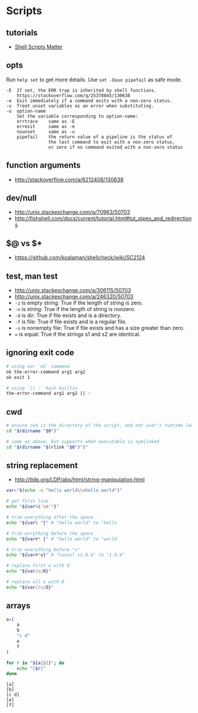 # Scripts

## tutorials

- [Shell Scripts Matter](https://dev.to/thiht/shell-scripts-matter)


## opts

Run `help set` to get more details. Use `set -Eeuo pipefail` as safe mode.

``` text
-E  If set, the ERR trap is inherited by shell functions.
    https://stackoverflow.com/q/25378845/130638
-e  Exit immediately if a command exits with a non-zero status.
-u  Treat unset variables as an error when substituting.
-o  option-name
    Set the variable corresponding to option-name:
    errtrace    same as -E
    errexit     same as -e
    nounset     same as -u
    pipefail    the return value of a pipeline is the status of
                the last command to exit with a non-zero status,
                or zero if no command exited with a non-zero status
```


## function arguments

- http://stackoverflow.com/a/6212408/130638


## dev/null

- http://unix.stackexchange.com/q/70963/50703
- http://fishshell.com/docs/current/tutorial.html#tut_pipes_and_redirections


## $@ vs $*

- https://github.com/koalaman/shellcheck/wiki/SC2124


## test, man test

- http://unix.stackexchange.com/a/306115/50703
- http://unix.stackexchange.com/a/246320/50703
- `-z` is empty string: True if the length of string is zero.
- `-n` is string: True if the length of string is nonzero.
- `-d` is dir: True if file exists and is a directory.
- `-f` is file: True if file exists and is a regular file.
- `-s` is nonempty file: True if file exists and has a size greater than zero.
- `=` is equal: True if the strings s1 and s2 are identical.


## ignoring exit code

``` bash
# using our `ok` command
ok the-error-command arg1 arg2
ok exit 1

# using `|| :` bash builtin
the-error-command arg1 arg2 || :
```


## cwd

``` bash
# ensure cwd is the directory of the script, and not user's runtime location
cd "$(dirname "$0")"

# same as above, but supports when executable is symlinked
cd "$(dirname "$(rlink "$0")")"
```


## string replacement

- http://tldp.org/LDP/abs/html/string-manipulation.html

``` bash
var="$(echo -e "hello world\\nhello world")"

# get first line
echo "${var%$'\n'*}"

# trim everything after the space
echo "${var% *}" # "hello world" to "hello

# trim evrything before the space
echo "${var#* }" # "hello world" to "world

# trim everything before "v"
echo "${var#*v}" # "Consul v1.0.6" to "1.0.6"

# replace first o with O
echo "${var/o/O}"

# replace all o with O
echo "${var//o/O}"

```


## arrays

``` bash
a=(
    a
    b
    "c d"
    e
    f
)

for r in "${a[@]}"; do
    echo "[$r]"
done
```

```
[a]
[b]
[c d]
[e]
[f]
```
